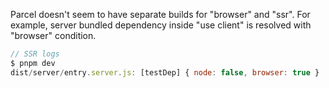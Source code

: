 Parcel doesn't seem to have separate builds for "browser" and "ssr".
For example, server bundled dependency inside "use client" is resolved with "browser" condition.

```js
// SSR logs
$ pnpm dev
dist/server/entry.server.js: [testDep] { node: false, browser: true }
```
